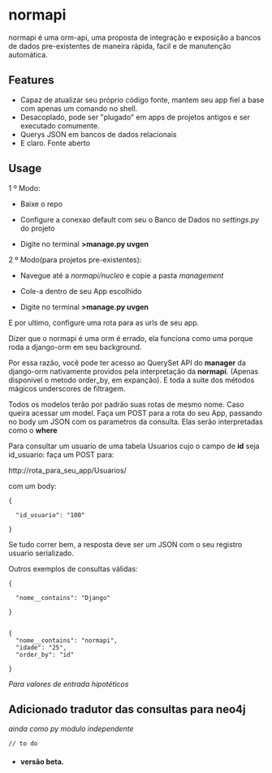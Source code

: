 # normapi
normapi é uma orm-api, uma proposta de integração e exposição a bancos de dados pre-existentes de maneira rápida, facil e de manutenção automática.

## Features
* Capaz de atualizar seu próprio código fonte, mantem seu app fiel a base com apenas um comando no shell.
* Desacoplado, pode ser "plugado" em apps de projetos antigos e ser executado comumente.
* Querys JSON em bancos de dados relacionais
* E claro. Fonte aberto

## Usage
1 º Modo:


* Baixe o repo

* Configure a conexao default com seu o Banco de Dados no *settings.py* do projeto

* Digite no terminal **>manage.py uvgen** 


2 º Modo(para projetos pre-existentes):


* Navegue até a *normapi/nucleo* e copie a pasta *management*

* Cole-a dentro de seu App escolhido

* Digite no terminal **>manage.py uvgen** 


E por ultimo, configure uma rota para as urls de seu app.


Dizer que o normapi é uma orm é errado, ela funciona como uma porque roda a django-orm em seu background.

Por essa razão, você pode ter acesso ao QuerySet API do **manager** da django-orm nativamente providos pela interpretação da **normapi**. (Apenas disponivel o metodo order_by, em expanção). E toda a suite dos métodos mágicos underscores de filtragem.


Todos os modelos terão por padrão suas rotas de mesmo nome.
Caso queira acessar um model. Faça um POST para a rota do seu App, passando no body um JSON com os parametros da consulta.
Elas serão interpretadas como o **where**

Para consultar um usuario de uma tabela Usuarios cujo o campo de **id** seja id_usuario:
faça um POST para:

http://rota_para_seu_app/Usuarios/

com um body:

    {
    
      "id_usuario": "100"
      
    }

Se tudo correr bem, a resposta deve ser um JSON com o seu registro usuario serializado.


Outros exemplos de consultas válidas:


    {

      "nome__contains": "Django"
  
    }


    {
      "nome__contains": "normapi",
      "idade": "25",
      "order_by": "id"
  
    }

*Para valores de entrada hipotéticos*

## Adicionado tradutor das consultas para neo4j ##
*ainda como py modulo independente*

    // to do  

* #### versão beta.
